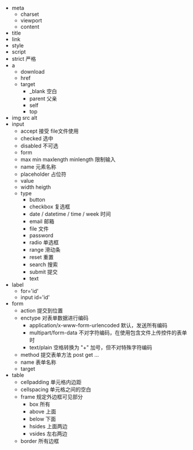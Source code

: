 

- meta
  - charset
  - viewport
  - content
- title
- link
- style
- script
- strict  严格
- a
  - download
  - href
  - target
    - _blank 空白
    - parent 父亲
    - self
    - top
- img   src  alt
- input
  - accept  接受 file文件使用
  - checked 选中
  - disabled 不可选
  - form 
  - max min maxlength minlength 限制输入
  - name  元素名称
  - placeholder 占位符
  - value  
  - width heigth
  - type
    - button 
    - checkbox 复选框
    - date / datetime / time / week 时间
    - email  邮箱
    - file 文件
    - password 
    - radio 单选框
    - range 滑动条
    - reset 重置
    - search 搜索
    - submit  提交
    - text  
- label
  - for='id'
  - input  id='id'
- form
  - action  提交到位置
  - enctype  对表单数据进行编码
    - application/x-www-form-urlencoded  默认，发送所有编码
    - multipart/form-data 不对字符编码，在使用包含文件上传控件的表单时
    - text/plain 空格转换为 "+" 加号，但不对特殊字符编码
  - method  提交表单方法 post get ... 
  - name 表单名称
  - target 
- table
  - cellpadding  单元格内边距
  - cellspacing    单元格之间的空白
  - frame  规定外边框可见部分
    - box 所有
    - above  上面
    - below 下面
    - hsides 上面两边
    - vsides 左右两边
  - border 所有边框